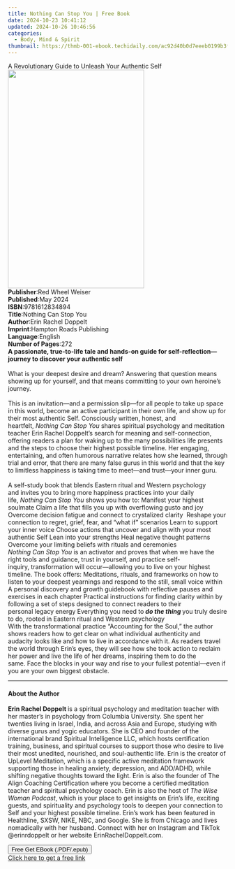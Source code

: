 ```yaml
---
title: Nothing Can Stop You | Free Book
date: 2024-10-23 10:41:12
updated: 2024-10-26 10:46:56
categories:
  - Body, Mind & Spirit
thumbnail: https://thmb-001-ebook.techidaily.com/ac92d40b0d7eeeb0199b3f18b7c31027d43d0dd68d51480a94bbfdb4b15753f7.jpg
---
```

<main id="book-container">
  <div class="flex flex-col">
    <div class="book-brief flex-1 py-6 px-4 sm:p-6 md:py-10 md:px-8">
      <!-- brief-->
      <div class="book-brief-main">
        A Revolutionary Guide to Unleash Your Authentic Self
      </div>
    </div>
    <div
      class="book-meta-info flex-1 grid gap-4 col-start-1 col-end-3 row-start-1 sm:mb-6 sm:grid-cols-4 lg:gap-6 lg:col-start-2 lg:row-end-6 lg:row-span-6 lg:mb-0"
    >
      <div
        class="book-meta-info-left place-content-center mt-4 p-4 text-sm leading-6 col-start-2 col-span-2 dark:text-slate-400"
      >
        <img
          class="w-full h-500 object-cover rounded-lg sm:h-255 sm:col-span-2 lg:col-span-full"
          src="https://img-001-ebook.techidaily.com/aa7c96389767d05e588f327404ebc14e4d8f3775904d8baa334aa21f073be547.jpg"
          alt=""
          width="312"
          height="500"
        />
      </div>
      <div
        class="book-meta-info-right mt-2 col-start-1 row-start-2 col-span-3 self-center"
      >
        <!-- meta data  -->
        <div class="flex flex-col px-4 md:px-8">
          <div class="flex-1">
            <strong>Publisher</strong>:<span class="px-2"
              >Red Wheel Weiser</span
            >
          </div>
          <div class="flex-1">
            <strong>Published</strong>:<span class="px-2">May 2024</span>
          </div>
          <div class="flex-1">
            <strong>ISBN</strong>:<span class="px-2">9781612834894</span>
          </div>
          <div class="flex-1">
            <strong>Title</strong>:<span class="px-2"
              >Nothing Can Stop You</span
            >
          </div>
          <div class="flex-1">
            <strong>Author</strong>:<span class="px-2"
              >Erin Rachel Doppelt</span
            >
          </div>
          <div class="flex-1">
            <strong>Imprint</strong>:<span class="px-2"
              >Hampton Roads Publishing</span
            >
          </div>
          <div class="flex-1">
            <strong>Language</strong>:<span class="px-2">English</span>
          </div>
          <div class="flex-1">
            <strong>Number of Pages</strong>:<span class="px-2">272</span>
          </div>
        </div>
      </div>
    </div>
    <div class="book-description flex-1 py-6 px-4 sm:p-6 md:py-10 md:px-8">
      <div class="book-description-main">
        <div accordion-content="" id="description">
          <b
            >A passionate, true-to-life tale and hands-on guide for
            self-reflection—journey to discover your authentic self</b
          ><br />
          &nbsp;<br />
          What&nbsp;is&nbsp;your&nbsp;deepest desire and dream?&nbsp;Answering
          that&nbsp;question&nbsp;means showing up for yourself, and
          that&nbsp;means committing&nbsp;to your own heroine’s journey.<br /><br />
          This is an invitation—and a permission slip—for all people to take up
          space in this world,&nbsp;become an active participant in their own
          life, and show up for their most authentic&nbsp;Self.&nbsp;Consciously
          written, honest, and heartfelt,&nbsp;<i>Nothing Can Stop You</i
          >&nbsp;shares&nbsp;spiritual&nbsp;psychology and meditation
          teacher&nbsp;Erin Rachel Doppelt’s search for meaning
          and&nbsp;self-connection, offering&nbsp;readers a plan for waking up
          to the many possibilities life presents and the steps to&nbsp;choose
          their highest possible timeline. Her engaging, entertaining, and often
          humorous narrative relates how she learned, through trial and error,
          that there are many false gurus in this world&nbsp;and that the key to
          limitless happiness is taking time to meet—and trust—your
          inner&nbsp;guru.<br /><br />
          A self-study book that&nbsp;blends Eastern ritual and Western
          psychology and&nbsp;invites you to bring more happiness practices into
          your daily life,&nbsp;<i>Nothing Can Stop You&nbsp;</i>shows you how
          to: Manifest your highest soulmate Claim a life that fills you up with
          overflowing gusto and joy Overcome decision&nbsp;fatigue and connect
          to crystalized clarity&nbsp; Reshape your connection to regret, grief,
          fear, and “what if” scenarios Learn to support your inner voice Choose
          actions that uncover&nbsp;and align with your most authentic Self Lean
          into your strengths Heal negative thought patterns Overcome your
          limiting beliefs with rituals and ceremonies &nbsp;<br /><i
            >Nothing Can Stop You</i
          >&nbsp;is an activator and proves that when we have the right tools
          and guidance,&nbsp;trust in yourself, and&nbsp;practice
          self-inquiry,&nbsp;transformation will&nbsp;occur—allowing you to
          live&nbsp;on&nbsp;your highest timeline. The book offers: Meditations,
          rituals, and frameworks&nbsp;on how to listen to your&nbsp;deepest
          yearnings&nbsp;and respond to the still, small voice within A personal
          discovery and growth guidebook with&nbsp;reflective pauses and
          exercises in each chapter Practical instructions for finding clarity
          within by following a set of steps designed to connect readers to
          their personal&nbsp;legacy&nbsp;energy Everything you need to<b
            >&nbsp;<i>do the thing</i>&nbsp;</b
          >you truly desire to do, rooted in Eastern ritual and Western
          psychology&nbsp; &nbsp;<br />
          With the transformational practice “Accounting for the Soul,” the
          author shows readers how to get clear on what individual
          authenticity&nbsp;and audacity&nbsp;looks like and how to live in
          accordance with it. As readers travel the world through Erin’s eyes,
          they will see how she took action to reclaim her power and live the
          life of her dreams, inspiring them to do the same.&nbsp;Face the
          blocks&nbsp;in your way and rise to your fullest potential—even if you
          are your own biggest obstacle.
        </div>
        <div class="accordion-fader"></div>
      </div>
    </div>
    <div class="book-excerpts flex-1 py-6 px-4 sm:p-6 md:py-10 md:px-8">
      <!-- excerpts-->
      <div class="book-excerpts-main">
        <hr />
        <h4 class="placeholder placeholder-heading">
          <span>About the Author</span>
        </h4>
        <p>
          <b>Erin Rachel Doppelt </b>is a spiritual psychology and meditation
          teacher with her master’s in psychology from Columbia University. She
          spent her twenties living in Israel, India, and across Asia and
          Europe, studying with diverse gurus and yogic educators. She is CEO
          and founder of the international brand Spiritual Intelligence LLC,
          which hosts certification training, business, and spiritual courses to
          support those who desire to live their most unedited, nourished, and
          soul-authentic life. Erin is the creator of UpLevel Meditation, which
          is a specific active meditation framework supporting those in healing
          anxiety, depression, and ADD/ADHD, while shifting negative thoughts
          toward the light. Erin is also the founder of The Align Coaching
          Certification where you become a certified meditation teacher and
          spiritual psychology coach. Erin is also the host of
          <i>The Wise Woman Podcast</i>, which is your place to get insights on
          Erin’s life, exciting guests, and spirituality and psychology tools to
          deepen your connection to Self and your highest possible timeline.
          Erin’s work has been featured in Healthline, SXSW, NIKE, NBC, and
          Google. She is from Chicago and lives nomadically with her husband.
          Connect with her on Instagram and TikTok @erinrdoppelt or her website
          ErinRachelDoppelt.com.<br />
        </p>
      </div>
    </div>
    <div
      class="book-about-author flex-1 py-6 px-4 sm:p-6 md:py-10 md:px-8"
    ></div>
    <div class="book-free-get flex-1 py-6 px-4 sm:p-6 md:py-10 md:px-8">
      <button
        id="btn-free-get"
        class="bg-blue-500 hover:bg-blue-700 text-white font-bold py-2 px-4 rounded"
      >
        Free Get EBook (.PDF/.epub)
      </button>
      <div id="countdown-display" class="px-2 text-lg mt-2"></div>
      <a
        id="free-link"
        class="hidden bg-blue-500 hover:bg-blue-700 text-white font-bold py-2 px-4 rounded"
        href="https://www.ebooks.com/en-us/book/211015371/nothing-can-stop-you/erin-rachel-doppelt/"
        target="_blank"
        >Click here to get a free link</a
      >
    </div>
    <script>
      let countdownTime = 0;
      let countdownInterval = null;
      document
        .getElementById('btn-free-get')
        .addEventListener('click', startCountdown);
      function startCountdown() {
        countdownTime = new Date().getTime() + 60000 * 3;
        countdownInterval = setInterval(updateCountdown, 1000);
        document.getElementById('btn-free-get').disabled = true;
        document
          .getElementById('btn-free-get')
          .classList.add('bg-gray-500', 'cursor-not-allowed');
      }
      function updateCountdown() {
        let currentTime = new Date().getTime();
        let timeLeft = countdownTime - currentTime;
        let secondsLeft = Math.floor(timeLeft / 1000);
        document.getElementById('countdown-display').innerHTML =
          `Remaining time: ${secondsLeft} seconds.`;
        if (secondsLeft <= 0) {
          clearInterval(countdownInterval);
          document.getElementById('btn-free-get').classList.add('hidden');
          document.getElementById('free-link').classList.remove('hidden');
          document.getElementById('countdown-display').innerHTML = '';
        }
      }
    </script>
  </div>
</main>
